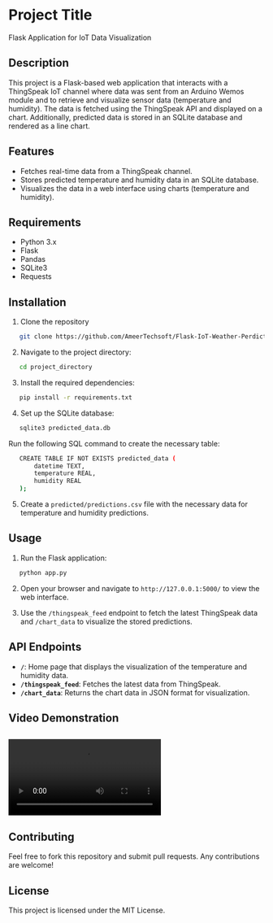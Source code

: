 # Project Title

Flask Application for IoT Data Visualization

## Description

This project is a Flask-based web application that interacts with a ThingSpeak IoT channel  where data was sent from an Arduino Wemos module and to retrieve and visualize sensor data (temperature and humidity). The data is fetched using the ThingSpeak API and displayed on a chart. Additionally, predicted data is stored in an SQLite database and rendered as a line chart.

## Features

- Fetches real-time data from a ThingSpeak channel.
- Stores predicted temperature and humidity data in an SQLite database.
- Visualizes the data in a web interface using charts (temperature and humidity).

## Requirements

- Python 3.x
- Flask
- Pandas
- SQLite3
- Requests

## Installation

1. Clone the repository
```bash
   git clone https://github.com/AmeerTechsoft/Flask-IoT-Weather-Perdictor.git
   ```

2. Navigate to the project directory:
```bash
   cd project_directory
```
3. Install the required dependencies:
```bash
   pip install -r requirements.txt
```
4. Set up the SQLite database:
```bash
   sqlite3 predicted_data.db
```
   Run the following SQL command to create the necessary table:
```bash
   CREATE TABLE IF NOT EXISTS predicted_data (
       datetime TEXT,
       temperature REAL,
       humidity REAL
   );
```
5. Create a `predicted/predictions.csv` file with the necessary data for temperature and humidity predictions.

## Usage

1. Run the Flask application:
```bash
   python app.py
```
2. Open your browser and navigate to `http://127.0.0.1:5000/` to view the web interface.

3. Use the `/thingspeak_feed` endpoint to fetch the latest ThingSpeak data and `/chart_data` to visualize the stored predictions.

## API Endpoints

- **`/`**: Home page that displays the visualization of the temperature and humidity data.
- **`/thingspeak_feed`**: Fetches the latest data from ThingSpeak.
- **`/chart_data`**: Returns the chart data in JSON format for visualization.

## Video Demonstration

<video controls src="IoT_temp_and_humidity_prediction.mp4" title="IOT video Temp"></video>
---

## Contributing

Feel free to fork this repository and submit pull requests. Any contributions are welcome!

## License

This project is licensed under the MIT License.

